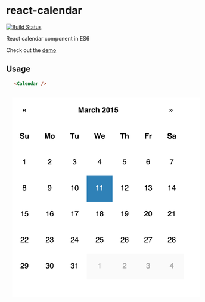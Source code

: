 # react-calendar

[![Build Status](https://travis-ci.org/tomkp/react-calendar.png)](https://travis-ci.org/tomkp/react-calendar)

React calendar component in ES6

Check out the [demo](http://hard-to-find-door.surge.sh/)

## Usage

```html
   <Calendar />
```

<div align="center">
  <img src="docs/cap1.png" style="margin:1rem;" />
</div>





